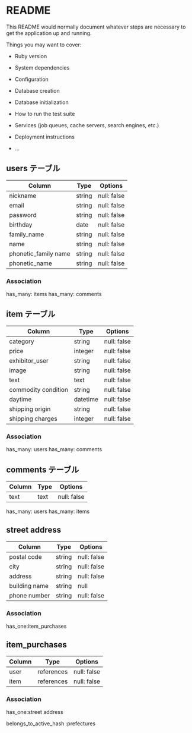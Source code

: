 # README

This README would normally document whatever steps are necessary to get the
application up and running.

Things you may want to cover:

* Ruby version

* System dependencies

* Configuration

* Database creation

* Database initialization

* How to run the test suite

* Services (job queues, cache servers, search engines, etc.)

* Deployment instructions

* ...
## users テーブル
| Column   | Type   | Options     |
| -------- | ------ | ----------- |
| nickname | string | null: false |
| email    | string | null: false |
| password | string | null: false |
| birthday | date   | null: false |
| family_name | string | null: false |
| name     | string | null: false |
| phonetic_family name | string | null: false |
| phonetic_name | string | null: false |

### Association
has_many: items
has_many: comments

## item テーブル
| Column | Type   | Options     |
| -------- | ------ | ----------- |
|category             | string | null: false |
|price                | integer| null: false |
| exhibitor_user      | string | null: false |
| image               | string | null: false |
| text                | text   | null: false |
| commodity condition | string | null: false |
| daytime             | datetime | null: false |
| shipping origin     | string | null: false |
| shipping charges    | integer | null: false |

### Association
has_many: users
has_many: comments

## comments テーブル
| Column | Type   | Options     |
| --------| ------ | ----------- |
| text     | text      | null: false |

has_many: users
has_many: items

## street address
| Column | Type   | Options     |
| --------| ------ | ----------- |
| postal code      | string | null: false |
| city             | string | null: false |
| address          | string | null: false |
| building name    | string | null |
| phone number     | string | null: false |
### Association
has_one:item_purchases

## item_purchases
| Column | Type   | Options     |
| --------| ------ | ----------- |
| user     | references| null: false |
| item     | references| null: false |
### Association
has_one:street address

belongs_to_active_hash :prefectures


